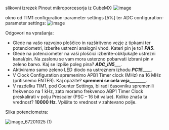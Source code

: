 
slikovni izrezek Pinout mikroporcesorja iz CubeMX:
![image](https://user-images.githubusercontent.com/97598727/197708423-54024416-d6e6-4a9d-b2b5-643894c0ce70.png)

okno od TIM1 configuration-parameter settings [5%] ter ADC configuration-parameter settings:
![image](https://user-images.githubusercontent.com/97598727/197708755-ecc529df-9a99-47c2-9fbb-0c8cb33f40f4.png)

Odgovori na vprašanja:
- Glede na vašo razvojno ploščico in razširitveno vezje z tipkami ter potenciometri, izberite ustrezni analogni vhod. Kateri pin je to? _____PA5_____.
- Glede na potenciometer na vaši ploščici izberite-obkljukajte ustrezni kanal/pin. Na zaslonu se vam mora usterzno pobarvati izbrani pin v zeleno barvo. Kaj se izpiše poleg pina? ___ADC_IN5______.
- Aktiviramo samo zeleno LED diodo na ustreznem izhodu ___PC15_______.
- V Clock Configuration spremenimo APB1 Timer clock (MHz) na 16 MHz
(pritisnemo ENTER). Kaj opazite? ________________spremeni se cela veja________________________.
- V razdelku TIM1, pod Counter Settings, bi radi časovniku spremenili frekvenco na 1 kHz, zato moramo frekvenco ABP1 Timer Clock preskalirati v polju Prescaler (PSC – 16 bit value). Koliko znaša ta vrednost? ________10000 Hz________. Vpišite to vrednost v zahtevano polje.

Slika potenciometra: 

![image_67201025 (1)](https://user-images.githubusercontent.com/97598727/200509814-f41bec29-beb6-4767-83db-6fc05e3bf1a4.JPG)

